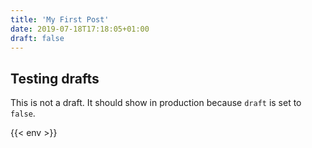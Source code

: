 ```yaml
---
title: 'My First Post'
date: 2019-07-18T17:18:05+01:00
draft: false
---
```


## Testing drafts

This is not a draft. It should show in production because `draft` is set to `false`.

{{< env >}}
